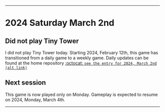 
***

# 2024 Saturday March 2nd

## Did not play Tiny Tower

<!-- TODO: For each weekly entry, make sure the date is correct. The day of the week should be modified in 4 places !-->

I did not play Tiny Tower today. Starting 2024, February 12th, this game has transitioned from a daily game to a weekly game. Daily updates can be found at the home repository [:octocat: `see the entry for 2024, March 2nd`](https://github.com/seanpm2001/SeansLifeArchive_Images_TinyTower/tree/master/tiny%20tower/2024/03_March/02/) [`(alt link)`](/tiny%20tower/2024/03_March/02/)

## Next session

This game is now played only on Monday. Gameplay is expected to resume on 2024, Monday, March 4th.

***
